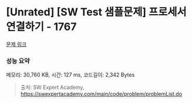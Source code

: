 # [Unrated] [SW Test 샘플문제] 프로세서 연결하기 - 1767 

[문제 링크](https://swexpertacademy.com/main/code/problem/problemDetail.do?contestProbId=AV4suNtaXFEDFAUf) 

### 성능 요약

메모리: 30,760 KB, 시간: 127 ms, 코드길이: 2,342 Bytes



> 출처: SW Expert Academy, https://swexpertacademy.com/main/code/problem/problemList.do